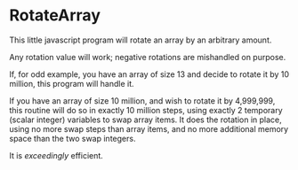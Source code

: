 # RotateArray

This little javascript program will rotate an array by an arbitrary amount.

Any rotation value will work; negative rotations are mishandled on purpose.

If, for odd example, you have an array of size 13 and decide to rotate it by 10 million, this program will handle it.

If you have an array of size 10 million, and wish to rotate it by 4,999,999, this routine will do so in exactly 10 million steps, using exactly 2 temporary (scalar integer) variables to swap array items.  It does the rotation in place, using no more swap steps than array items, and no more additional memory space than the two swap integers.

It is *exceedingly* efficient.


